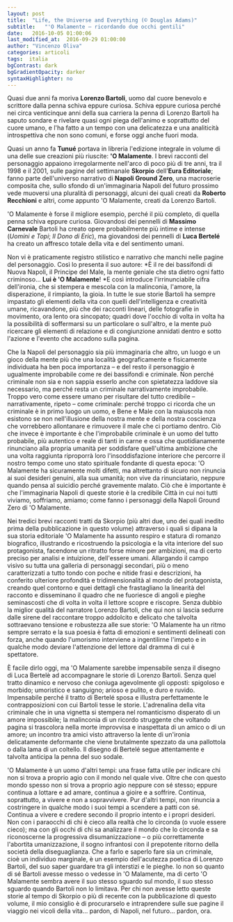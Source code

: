 ```yaml
---
layout: post
title:  "Life, the Universe and Everything (© Douglas Adams)"
subtitle:	"'O Malamente – ricordando due occhi gentili"
date:   2016-10-05 01:00:06
last_modified_at:  2016-09-29 01:00:00
author: "Vincenzo Oliva"
categories: articoli
tags:  italia
bgContrast: dark
bgGradientOpacity: darker
syntaxHighlighter: no
---
```

Quasi due anni fa moriva **Lorenzo Bartoli**, uomo dal cuore benevolo e scrittore dalla penna schiva eppure curiosa. Schiva eppure curiosa perché nei circa venticinque anni della sua carriera la penna di Lorenzo Bartoli ha saputo sondare e rivelare quasi ogni piega dell'animo e soprattutto del cuore umano, e l'ha fatto a un tempo con una delicatezza e una analiticità introspettiva che non sono comuni, e forse oggi anche fuori moda.

Quasi un anno fa **Tunué** portava in libreria l'edizione integrale in volume di una delle sue creazioni più riuscite: **'O Malamente**. I brevi racconti del personaggio appaiono irregolarmente nell'arco di poco più di tre anni, tra il 1998 e il 2001, sulle pagine del settimanale **Skorpio** dell'**Eura Editoriale**; fanno parte dell'universo narrativo di **Napoli Ground Zero**, una macroserie composita che, sullo sfondo di un'immaginaria Napoli del futuro prossimo vede muoversi una pluralità di personaggi, alcuni dei quali creati da **Roberto Recchioni** e altri, come appunto 'O Malamente, creati da Lorenzo Bartoli.

'O Malamente è forse il migliore esempio, perché il più completo, di quella penna schiva eppure curiosa. Giovandosi dei pennelli di **Massimo Carnevale** Bartoli ha creato opere probabilmente più intime e intense (*Uomini e Topi*; *Il Dono di Eric*), ma giovandosi dei pennelli di **Luca Bertelé** ha creato un affresco totale della vita e del sentimento umani.

Non vi è praticamente registro stilistico e narrativo che manchi nelle pagine del personaggio. Così lo presenta il suo autore: *È il re dei bassifondi di Nuova Napoli, il Principe del Male, la mente geniale che sta dietro ogni fatto criminoso... **Lui è 'O Malamente**! *E così introduce l'irrinunciabile cifra dell'ironia, che si stempera e mescola con la malinconia, l'amore, la disperazione, il rimpianto, la gioia. In tutte le sue storie Bartoli ha sempre impastato gli elementi della vita con quelli dell'intelligenza e creatività umane, ricavandone, più che dei racconti lineari, delle fotografie in movimento, ora lento ora sincopato; quadri dove l'occhio di volta in volta ha la possibilità di soffermarsi su un particolare o sull'altro, e la mente può ricercare gli elementi di relazione e di congiunzione annidati dentro e sotto l'azione e l'evento che accadono sulla pagina.

Che la Napoli del personaggio sia più immaginaria che altro, un luogo e un gioco della mente più che una località geograficamente e fisicamente individuata ha ben poca importanza – e del resto il personaggio è ugualmente improbabile come re dei bassifondi e criminale. Non perché criminale non sia e non sappia esserlo anche con spietatezza laddove sia necessario, ma perché resta un criminale narrativamente improbabile. Troppo vero come essere umano per risultare del tutto credibile – narrativamente, ripeto – come criminale: perché troppo ci ricorda che un criminale è in primo luogo un uomo, e Bene e Male con la maiuscola non esistono se non nell'illusione della nostra mente e della nostra coscienza che vorrebbero allontanare e rimuovere il male che ci portiamo dentro. Ciò che invece è importante è che l'improbabile criminale è un uomo del tutto probabile, più autentico e reale di tanti in carne e ossa che quotidianamente rinunciano alla propria umanità per soddisfare quell'ultima ambizione che una volta raggiunta riproporrà loro l'insoddisfazione interiore che percorre il nostro tempo come uno stato spirituale fondante di questa epoca: 'O Malamente ha sicuramente molti difetti, ma altrettanto di sicuro non rinuncia ai suoi desideri genuini, alla sua umanità; non vive da rinunciatario, neppure quando pensa al suicidio perché gravemente malato. Ciò che è importante è che l'immaginaria Napoli di queste storie è la credibile Città in cui noi tutti viviamo, soffriamo, amiamo; come fanno i personaggi della Napoli Ground Zero di 'O Malamente.

Nei tredici brevi racconti tratti da Skorpio (più altri due, uno dei quali inedito prima della pubblicazione in questo volume) attraverso i quali si dipana la sua storia editoriale 'O Malamente ha assunto respiro e statura di romanzo biografico, illustrando e ricostruendo la psicologia e la vita interiore del suo protagonista, facendone un ritratto forse minore per ambizioni, ma di certo preciso per analisi e intuizione, dell'essere umani. Allargando il campo visivo su tutta una galleria di personaggi secondari, più o meno caratterizzati a tutto tondo con poche e nitide frasi e descrizioni, ha conferito ulteriore profondità e tridimensionalità al mondo del protagonista, creando quel contorno e quei dettagli che frastagliano la linearità del racconto e disseminano il quadro che ne fuoriesce di angoli e pieghe seminascosti che di volta in volta il lettore scopre e riscopre. Senza dubbio la miglior qualità del narratore Lorenzo Bartoli, che qui non si lascia sedurre dalle sirene del raccontare troppo addolcito e delicato che talvolta sottraevano tensione e robustezza alle sue storie: 'O Malamente ha un ritmo sempre serrato e la sua poesia è fatta di emozioni e sentimenti delineati con forza, anche quando l'umorismo interviene a ingentilirne l'impeto e in qualche modo deviare l'attenzione del lettore dal dramma di cui è spettatore.

È facile dirlo oggi, ma 'O Malamente sarebbe impensabile senza il disegno di Luca Bertelè ad accompagnare le storie di Lorenzo Bartoli. Senza quel tratto dinamico e nervoso che coniuga agevolmente gli opposti: spigoloso e morbido; umoristico e sanguigno; arioso e pulito, e duro e ruvido. Impensabile perché il tratto di Bertelé sposa e illustra perfettamente le contrapposizioni con cui Bartoli tesse le storie. L'adrenalina della vita criminale che in una vignetta si stempera nel romanticismo disperato di un amore impossibile; la malinconia di un ricordo struggente che voltando pagina si trascolora nella morte improvvisa e inaspettata di un amico o di un amore; un incontro tra amici visto attraverso la lente di un'ironia delicatamente deformante che viene brutalmente spezzato da una pallottola o dalla lama di un coltello. Il disegno di Bertelé segue attentamente e talvolta anticipa la penna del suo sodale.

'O Malamente è un uomo d'altri tempi: una frase fatta utile per indicare chi non si trova a proprio agio con il mondo nel quale vive. Oltre che con questo mondo spesso non si trova a proprio agio neppure con sé stesso; eppure continua a lottare e ad amare, continua a gioire e a soffrire. Continua, soprattutto, a vivere e non a sopravvivere. Pur d'altri tempi, non rinuncia a costringere in qualche modo i suoi tempi a scendere a patti con sé. Continua a vivere e credere secondo il proprio intento e i propri desideri. Non con i paraocchi di chi è cieco alla realtà che lo circonda (o vuole essere cieco); ma con gli occhi di chi sa analizzare il mondo che lo circonda e sa riconoscerne la progressiva disumanizzazione – o più correttamente l'abortita umanizzazione, il sogno infrantosi con il prepotente ritorno della società della diseguaglianza. Che a farlo e saperlo fare sia un criminale, cioè un individuo marginale, è un esempio dell'acutezza poetica di Lorenzo Bartoli, del suo saper guardare tra gli interstizi e le pieghe. Io non so quanto di sé Bartoli avesse messo o vedesse in 'O Malamente, ma di certo 'O Malamente sembra avere il suo stesso sguardo sul mondo, il suo stesso sguardo quando Bartoli non lo limitava. Per chi non avesse letto queste storie al tempo di Skorpio o più di recente con la pubblicazione di questo volume, il mio consiglio è di procurarselo e intraprendere sulle sue pagine il viaggio nei vicoli della vita... pardon, di Napoli, nel futuro... pardon, ora.
